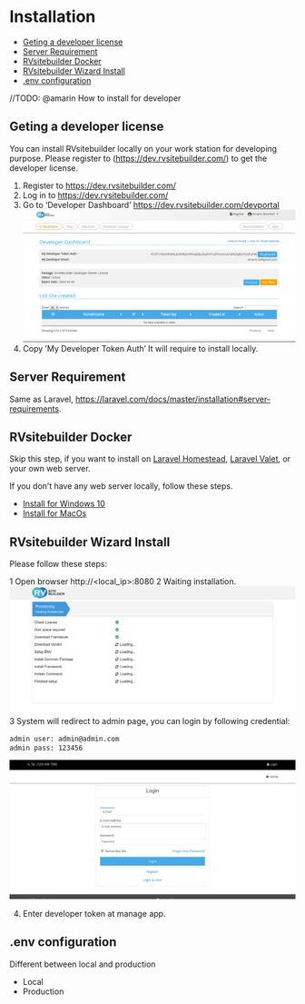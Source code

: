 # Installation

  - [Geting a developer license](#Geting-a-developer-license)
  - [Server Requirement](#Server-Requirement )
  - [RVsitebuilder Docker](#RVsitebuilder-Docker)  
  - [RVsitebuilder Wizard Install](#RVsitebuilder-Wizard-Install)
  - [.env configuration](#.env-configuration )
  
//TODO: @amarin How to install for developer

<a name="Geting-a-developer-license"></a>
## Geting a developer license

You can install RVsitebuilder locally on your work station for developing purpose. Please register to (https://dev.rvsitebuilder.com/) to get the developer license. 

1. Register to https://dev.rvsitebuilder.com/
2. Log in to https://dev.rvsitebuilder.com/
2. Go to ‘Developer Dashboard’ https://dev.rvsitebuilder.com/devportal
![DeveloperDashboard](images/dev.rvsitebuilder.com_developer_dashboard.png)
3. Copy ’My Developer Token Auth’ It will require to install locally. 


<a name="Server-Requirement"></a>
## Server Requirement 

Same as Laravel, https://laravel.com/docs/master/installation#server-requirements. 

<a name="RVsitebuilder-Docker"></a>
## RVsitebuilder Docker 

Skip this step, if you want to install on [Laravel Homestead](https://laravel.com/docs/master/homestead), [Laravel Valet](https://laravel.com/docs/master/valet), or your own web server.

If you don’t have any web server locally, follow these steps. 

<a name="Installation"></a>

- [Install for Windows 10](installation-for-windows10.md)
- [Install for MacOs](installation-for-macos.md)

<a name="RVsitebuilder-Wizard-Install"></a>
## RVsitebuilder Wizard Install
<a name="Goto Admin"></a>

Please follow these steps: 

1 Open browser http://<local_ip>:8080
2 Waiting installation.
![DeveloperDashboard](images/sb7_wizard_install.png)
3 System will redirect to admin page, you can login by following credential:
~~~
admin user: admin@admin.com
admin pass: 123456
~~~

![DeveloperDashboard](images/sb7_admin_login.png)

4. Enter developer token at manage app.

 
 
 
<a name=".env-configuration"></a>
## .env configuration 

Different between local and production 

- Local
- Production  

 
